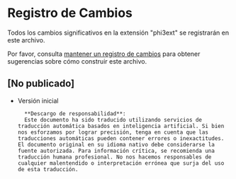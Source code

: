 # Registro de Cambios

Todos los cambios significativos en la extensión "phi3ext" se registrarán en este archivo.

Por favor, consulta [mantener un registro de cambios](http://keepachangelog.com/) para obtener sugerencias sobre cómo construir este archivo.

## [No publicado]

- Versión inicial

        **Descargo de responsabilidad**:
        Este documento ha sido traducido utilizando servicios de traducción automática basados en inteligencia artificial. Si bien nos esforzamos por lograr precisión, tenga en cuenta que las traducciones automáticas pueden contener errores o inexactitudes. El documento original en su idioma nativo debe considerarse la fuente autorizada. Para información crítica, se recomienda una traducción humana profesional. No nos hacemos responsables de cualquier malentendido o interpretación errónea que surja del uso de esta traducción.